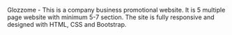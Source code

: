 Glozzome - This is a company business promotional website. It is 5 multiple page website with minimum 5-7 section. The site is fully responsive and designed with HTML, CSS and Bootstrap. 
